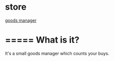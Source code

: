 store
=====

[goods manager](http://htmlpreview.github.io/?https://github.com/rishatsharafiev/store/blob/master/index.html)

=====
What is it?
=====
It's a small goods manager which counts your buys.
